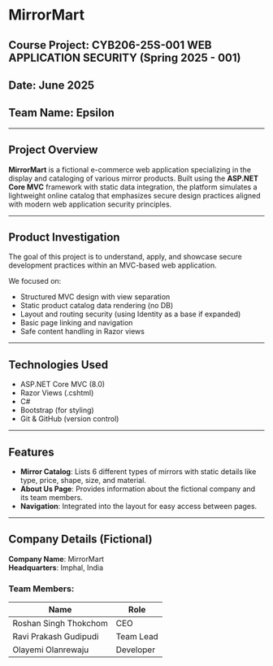 # MirrorMart

## Course Project: CYB206-25S-001 WEB APPLICATION SECURITY (Spring 2025 - 001)

## Date: June 2025  
## Team Name: Epsilon

---

## Project Overview

**MirrorMart** is a fictional e-commerce web application specializing in the display and cataloging of various mirror products. Built using the **ASP.NET Core MVC** framework with static data integration, the platform simulates a lightweight online catalog that emphasizes secure design practices aligned with modern web application security principles.

---

## Product Investigation

The goal of this project is to understand, apply, and showcase secure development practices within an MVC-based web application. 

We focused on:

- Structured MVC design with view separation
- Static product catalog data rendering (no DB)
- Layout and routing security (using Identity as a base if expanded)
- Basic page linking and navigation
- Safe content handling in Razor views

---

## Technologies Used

- ASP.NET Core MVC (8.0)
- Razor Views (.cshtml)
- C#
- Bootstrap (for styling)
- Git & GitHub (version control)

---

## Features

- **Mirror Catalog**: Lists 6 different types of mirrors with static details like type, price, shape, size, and material.
- **About Us Page**: Provides information about the fictional company and its team members.
- **Navigation**: Integrated into the layout for easy access between pages.

---

## Company Details (Fictional)

**Company Name**: MirrorMart  
**Headquarters**: Imphal, India

### Team Members:

| Name                     | Role         |
|--------------------------|--------------|
| Roshan Singh Thokchom    | CEO          |
| Ravi Prakash Gudipudi    | Team Lead    |
| Olayemi Olanrewaju       | Developer    |
